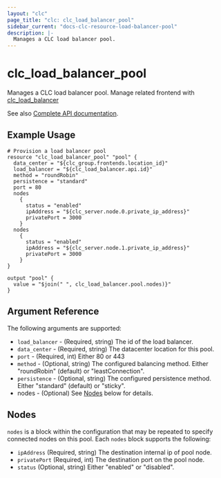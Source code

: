 ```yaml
---
layout: "clc"
page_title: "clc: clc_load_balancer_pool"
sidebar_current: "docs-clc-resource-load-balancer-pool"
description: |-
  Manages a CLC load balancer pool.
---
```


# clc\_load\_balancer\_pool

Manages a CLC load balancer pool. Manage related frontend with [clc_load_balancer](load_balancer.html)

See also [Complete API documentation](https://www.ctl.io/api-docs/v2/#shared-load-balancer).

## Example Usage


```
# Provision a load balancer pool
resource "clc_load_balancer_pool" "pool" {
  data_center = "${clc_group.frontends.location_id}"
  load_balancer = "${clc_load_balancer.api.id}"
  method = "roundRobin"
  persistence = "standard"
  port = 80
  nodes
    {
      status = "enabled"
      ipAddress = "${clc_server.node.0.private_ip_address}"
      privatePort = 3000
    }
  nodes
    {
      status = "enabled"
      ipAddress = "${clc_server.node.1.private_ip_address}"
      privatePort = 3000
    }
}

output "pool" {
  value = "$join(" ", clc_load_balancer.pool.nodes)}"
}
```


## Argument Reference

The following arguments are supported:

* `load_balancer` - (Required, string) The id of the load balancer.
* `data_center` - (Required, string) The datacenter location for this pool.
* `port` - (Required, int) Either 80 or 443
* `method` - (Optional, string) The configured balancing method. Either
  "roundRobin" (default) or "leastConnection".
* `persistence` - (Optional, string) The configured persistence
  method. Either "standard" (default) or "sticky".
* nodes - (Optional) See [Nodes](#nodes) below for details. 


<a id="nodes"></a>
## Nodes


`nodes` is a block within the configuration that may be repeated to
specify connected nodes on this pool. Each `nodes` block supports the
following:

* `ipAddress` (Required, string) The destination internal ip of pool node. 
* `privatePort` (Required, int) The destination port on the pool node. 
* `status` (Optional, string) Either "enabled" or "disabled".






